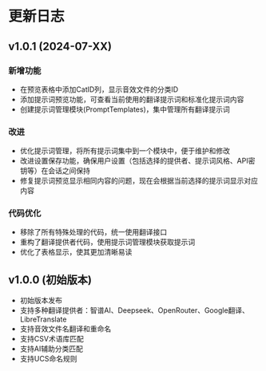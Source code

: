 # 更新日志

## v1.0.1 (2024-07-XX)

### 新增功能
- 在预览表格中添加CatID列，显示音效文件的分类ID
- 添加提示词预览功能，可查看当前使用的翻译提示词和标准化提示词内容
- 创建提示词管理模块(PromptTemplates)，集中管理所有翻译提示词

### 改进
- 优化提示词管理，将所有提示词集中到一个模块中，便于维护和修改
- 改进设置保存功能，确保用户设置（包括选择的提供者、提示词风格、API密钥等）在会话之间保持
- 修复提示词预览显示相同内容的问题，现在会根据当前选择的提示词显示对应内容

### 代码优化
- 移除了所有特殊处理的代码，统一使用翻译接口
- 重构了翻译提供者代码，使用提示词管理模块获取提示词
- 优化了表格显示，使其更加清晰易读

## v1.0.0 (初始版本)

- 初始版本发布
- 支持多种翻译提供者：智谱AI、Deepseek、OpenRouter、Google翻译、LibreTranslate
- 支持音效文件名翻译和重命名
- 支持CSV术语库匹配
- 支持AI辅助分类匹配
- 支持UCS命名规则
